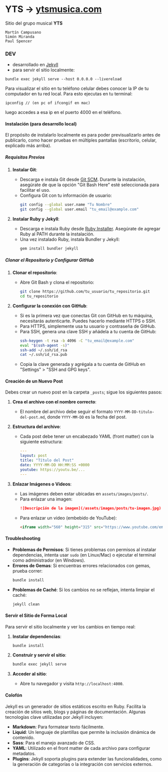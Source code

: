 # YTS &rarr; [ytsmusica.com](https://ytsmusica.com)

Sitio del grupo musical **YTS**
```
Martín Campusano
Simón Miranda
Paul Spencer
```

### DEV

- desarrollado en [Jekyll](https://jekyllrb.com/)
- para servir el sitio localmente:

```
bundle exec jekyll serve --host 0.0.0.0 --livereload
```

Para visualizar el sitio en tu teléfono celular debes conocer la IP de tu computador en tu red local. Para esto ejecutas en tu terminal:

```
ipconfig // (en pc of ifcongif en mac)   
```
luego accedes a esa ip en el puerto 4000 en el teléfono.

#### Instalación (para desarrollo local)
El propósito de instalarlo localmente es para poder previsualizarlo antes de publicarlo, como hacer pruebas en múltiples pantallas (escritorio, celular, explicado más arriba).

##### Requisitos Previos

1. **Instalar Git**:
   - Descarga e instala Git desde [Git SCM](https://git-scm.com/). Durante la instalación, asegúrate de que la opción "Git Bash Here" esté seleccionada para facilitar el uso.
   - Configura Git con tu información de usuario:
     ```bash
     git config --global user.name "Tu Nombre"
     git config --global user.email "tu_email@example.com"
     ```

2. **Instalar Ruby y Jekyll**:
   - Descarga e instala Ruby desde [Ruby Installer](https://rubyinstaller.org/). Asegúrate de agregar Ruby al PATH durante la instalación.
   - Una vez instalado Ruby, instala Bundler y Jekyll:
     ```bash
     gem install bundler jekyll
     ```

##### Clonar el Repositorio y Configurar GitHub

1. **Clonar el repositorio**:
   - Abre Git Bash y clona el repositorio:
     ```bash
     git clone https://github.com/tu_usuario/tu_repositorio.git
     cd tu_repositorio
     ```

2. **Configurar la conexión con GitHub**:
   - Si es la primera vez que conectas Git con GitHub en tu máquina, necesitarás autenticarte. Puedes hacerlo mediante HTTPS o SSH.
   - Para HTTPS, simplemente usa tu usuario y contraseña de GitHub.
   - Para SSH, genera una clave SSH y añádela a tu cuenta de GitHub:
     ```bash
     ssh-keygen -t rsa -b 4096 -C "tu_email@example.com"
     eval "$(ssh-agent -s)"
     ssh-add ~/.ssh/id_rsa
     cat ~/.ssh/id_rsa.pub
     ```
   - Copia la clave generada y agrégala a tu cuenta de GitHub en "Settings" > "SSH and GPG keys".

#### Creación de un Nuevo Post

Debes crear un nuevo post en la carpeta <code>_posts</code>; sigue los siguientes pasos:

1. **Crea el archivo con el nombre correcto**:
   - El nombre del archivo debe seguir el formato `YYYY-MM-DD-titulo-del-post.md`, donde `YYYY-MM-DD` es la fecha del post.

2. **Estructura del archivo**:
   - Cada post debe tener un encabezado YAML (front matter) con la siguiente estructura:
     ```yaml
     ---
     layout: post
     title: "Título del Post"
     date: YYYY-MM-DD HH:MM:SS +0000
     youtube: https://youtu.be/...
     ---
     ```

3. **Enlazar Imágenes o Videos**:
   - Las imágenes deben estar ubicadas en `assets/images/posts/`.
   - Para enlazar una imagen:
     ```markdown
     ![Descripción de la imagen](/assets/images/posts/tu-imagen.jpg)
     ```
   - Para enlazar un video (embebido de YouTube):
     ```markdown
     <iframe width="560" height="315" src="https://www.youtube.com/embed/tu-video-id" frameborder="0" allowfullscreen></iframe>
     ```

#### Troubleshooting

- **Problemas de Permisos**: Si tienes problemas con permisos al instalar dependencias, intenta usar `sudo` (en Linux/Mac) o ejecutar el terminal como administrador (en Windows).
- **Errores de Gemas**: Si encuentras errores relacionados con gemas, prueba correr:
  ```bash
  bundle install
  ```
- **Problemas de Caché**: Si los cambios no se reflejan, intenta limpiar el caché:
  ```bash
  jekyll clean
  ```

#### Servir el Sitio de Forma Local

Para servir el sitio localmente y ver los cambios en tiempo real:

1. **Instalar dependencias**:
   ```bash
   bundle install
   ```

2. **Construir y servir el sitio**:
   ```bash
   bundle exec jekyll serve
   ```

3. **Acceder al sitio**:
   - Abre tu navegador y visita `http://localhost:4000`.

#### Colofón

Jekyll es un generador de sitios estáticos escrito en Ruby. Facilita la creación de sitios web, blogs y páginas de documentación. Algunas tecnologías clave utilizadas por Jekyll incluyen:

- **Markdown**: Para formatear texto fácilmente.
- **Liquid**: Un lenguaje de plantillas que permite la inclusión dinámica de contenido.
- **Sass**: Para el manejo avanzado de CSS.
- **YAML**: Utilizado en el front matter de cada archivo para configurar metadatos.
- **Plugins**: Jekyll soporta plugins para extender las funcionalidades, como la generación de categorías o la integración con servicios externos.
